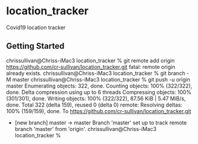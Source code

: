 # location_tracker

Covid19 location tracker

## Getting Started

chrissullivan@Chriss-iMac3 location_tracker % git remote add origin https://github.com/cr-sullivan/location_tracker.git
fatal: remote origin already exists.
chrissullivan@Chriss-iMac3 location_tracker % git branch -M master
chrissullivan@Chriss-iMac3 location_tracker % git push -u origin master
Enumerating objects: 322, done.
Counting objects: 100% (322/322), done.
Delta compression using up to 6 threads
Compressing objects: 100% (301/301), done.
Writing objects: 100% (322/322), 87.56 KiB | 5.47 MiB/s, done.
Total 322 (delta 159), reused 0 (delta 0)
remote: Resolving deltas: 100% (159/159), done.
To https://github.com/cr-sullivan/location_tracker.git
 * [new branch]      master -> master
Branch 'master' set up to track remote branch 'master' from 'origin'.
chrissullivan@Chriss-iMac3 location_tracker % 
